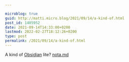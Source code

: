 ```yaml
---

microblog: true
guid: http://matti.micro.blog/2021/09/14/a-kind-of.html
post_id: 1405952
date: 2021-09-14T14:33:00+0200
lastmod: 2022-02-27T18:12:26+0200
type: post
permalink: /2021/09/14/a-kind-of.html
---
```

A kind of [Obsidian](/2022/02/27/good-apps-obsidian.html) lite? [nota.md](https://nota.md)
